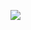 ![](http://www.plantuml.com/plantuml/proxy?cache=no&src=https://raw.githubusercontent.com/oleksandrblazhko/ai203-sultanov/Ai203_sultanov_with_laboratory_work_7/2-SoftwareDesign/2.7-PlantUML/UML-UseCase.puml)
